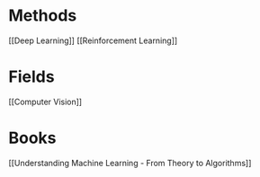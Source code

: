 # Methods
[[Deep Learning]]
[[Reinforcement Learning]]
# Fields
[[Computer Vision]]
# Books
[[Understanding Machine Learning - From Theory to Algorithms]]